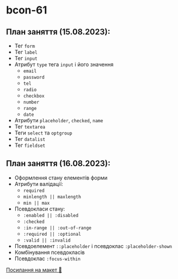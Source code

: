 # bcon-61

## План заняття (15.08.2023):

- Тег `form`
- Тег `label`
- Тег `input`
- Атрибут `type` тега `input` і його значення
  - `email`
  - `password`
  - `tel`
  - `radio`
  - `checkbox`
  - `number`
  - `range`
  - `date`
- Атрибути `placeholder`, `checked`, `name`
- Тег `textarea`
- Теги `select` та `optgroup`
- Тег `datalist`
- Тег `fieldset`

## План заняття (16.08.2023):

- Оформлення стану елементів форми
- Атрибути валідації:
  - `required`
  - `minlength || maxlength`
  - `min || max`
- Псевдокласи стану:
  - `:enabled || :disabled`
  - `:checked`
  - `:in-range || :out-of-range`
  - `:required || :optional`
  - `:valid || :invalid`
- Псевдоелемент `::placeholder` і псевдоклас `:placeholder-shown`
- Комбінування псевдокласів
- Псевдоклас `:focus-within`

[Посилання на макет 🎨](https://www.figma.com/file/SHNrA7r9RBXLqDUVYZjL1g/Simply-Chocolate?type=design&node-id=606%3A34&mode=design&t=nRzD3pyVqUjvLrgn-1)
